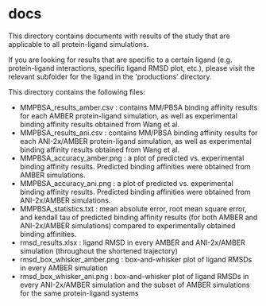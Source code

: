 # docs

This directory contains documents with results of the study that are applicable to all protein-ligand simulations.

If you are looking for results that are specific to a certain ligand (e.g. protein-ligand interactions, specific ligand RMSD plot, etc.), please visit the relevant subfolder for the ligand in the 'productions' directory.

This directory contains the following files:
- MMPBSA_results_amber.csv : contains MM/PBSA binding affinity results for each AMBER protein-ligand simulation, as well as experimental binding affinity results obtained from Wang et al.
- MMPBSA_results_ani.csv : contains MM/PBSA binding affinity results for each ANI-2x/AMBER protein-ligand simulation, as well as experimental binding affinity results obtained from Wang et al.
- MMPBSA_accuracy_amber.png : a plot of predicted vs. experimental binding affinity results. Predicted binding affinities were obtained from AMBER simulations.
- MMPBSA_accuracy_ani.png : a plot of predicted vs. experimental binding affinity results. Predicted binding affinities were obtained from ANI-2x/AMBER simulations.
- MMPBSA_statistics.txt : mean absolute error, root mean square error, and kendall tau of predicted binding affinity results (for both AMBER and ANI-2x/AMBER simulations) compared to experimentally obtained binding affinities. 
- rmsd_results.xlsx : ligand RMSD in every AMBER and ANI-2x/AMBER simulation (throughout the shortened trajectory)
- rmsd_box_whisker_amber.png : box-and-whisker plot of ligand RMSDs in every AMBER simulation
- rmsd_box_whisker_ani.png : box-and-whisker plot of ligand RMSDs in every ANI-2x/AMBER simulation and the subset of AMBER simulations for the same protein-ligand systems
